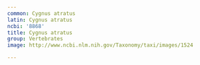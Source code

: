 ```yaml
---
common: Cygnus atratus
latin: Cygnus atratus
ncbi: '8868'
title: Cygnus atratus
group: Vertebrates
image: http://www.ncbi.nlm.nih.gov/Taxonomy/taxi/images/1524

---
```

